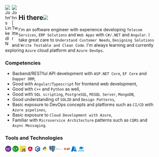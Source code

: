<a href="https://www.linkedin.com/in/devjonie/">
  <img align="left" alt="John's LinkedIN" width="22px" src="https://raw.githubusercontent.com/peterthehan/peterthehan/master/assets/linkedin.svg" />
</a>
<a href="https://twitter.com/devjonie">
  <img align="left" alt="John | Twitter" width="22px" src="https://raw.githubusercontent.com/peterthehan/peterthehan/master/assets/twitter.svg" />
</a>

## Hi there<img src="https://media.giphy.com/media/hvRJCLFzcasrR4ia7z/giphy.gif" width="25px">
I'm an software engineer with experience developing `Telecom Services`, `ERP Solutions` and `Web Apps` with `C#/.NET` and `Angular`.
I take great care to `Understand Customer Needs`, `Designing Solutions` and `Write Testable and Clean Code`.
I'm always learning and currently exploring `Azure` cloud platform and `Azure DevOps`.

### Competencies
- Backend/RESTful API development with `ASP.NET Core`, `EF Core` and `Dapper ORM`,
- Good with `Angular/Typescript` for frontend web development,
- Good with `C++` and `Python` as well,
- Good with `SQL scripting`, `PostgreSQL`, `MSSQL Server`, `MongoDB`,
- Good understanding of `SOLID` and `Design Patterns`,
- Basic exposure to DevOps concepts and platforms such as `CI/CD` with `Azure pipelines`,
- Basic exposure to `Cloud Development with Azure`,
- Familiar with `Microservice Architecture` patterns such as `CQRS` and `Async Messaging`.

### Tools and Technologies
<code><img height="20" src="https://raw.githubusercontent.com/github/explore/80688e429a7d4ef2fca1e82350fe8e3517d3494d/topics/dotnet/dotnet.png"></code>
<code><img height="20" src="https://raw.githubusercontent.com/github/explore/80688e429a7d4ef2fca1e82350fe8e3517d3494d/topics/csharp/csharp.png"></code>
<code><img height="20" src="https://raw.githubusercontent.com/github/explore/80688e429a7d4ef2fca1e82350fe8e3517d3494d/topics/javascript/javascript.png"></code>
<code><img height="20" src="https://raw.githubusercontent.com/github/explore/80688e429a7d4ef2fca1e82350fe8e3517d3494d/topics/angular/angular.png"></code>
<code><img height="20" src="https://raw.githubusercontent.com/github/explore/80688e429a7d4ef2fca1e82350fe8e3517d3494d/topics/cpp/cpp.png"></code>
<code><img height="20" src="https://raw.githubusercontent.com/github/explore/80688e429a7d4ef2fca1e82350fe8e3517d3494d/topics/python/python.png"></code>
<code><img height="20" src="https://raw.githubusercontent.com/github/explore/80688e429a7d4ef2fca1e82350fe8e3517d3494d/topics/postgresql/postgresql.png"></code>
<code><img height="20" src="https://raw.githubusercontent.com/github/explore/80688e429a7d4ef2fca1e82350fe8e3517d3494d/topics/mongodb/mongodb.png"></code>
<code><img height="20" src="https://raw.githubusercontent.com/github/explore/80688e429a7d4ef2fca1e82350fe8e3517d3494d/topics/git/git.png"></code>
<code><img height="20" src="https://raw.githubusercontent.com/github/explore/80688e429a7d4ef2fca1e82350fe8e3517d3494d/topics/azure/azure.png"></code>
<code><img height="20" src="https://raw.githubusercontent.com/github/explore/80688e429a7d4ef2fca1e82350fe8e3517d3494d/topics/docker/docker.png"></code>

<!--
**DevJonie/DevJonie** is a ✨ _special_ ✨ repository because its `README.md` (this file) appears on your GitHub profile.

Here are some ideas to get you started:

- 🔭 I’m currently working on ...
- 🌱 I’m currently learning ...
- 👯 I’m looking to collaborate on ...
- 🤔 I’m looking for help with ...
- 💬 Ask me about ...
- 📫 How to reach me: ...
- 😄 Pronouns: ...
- ⚡ Fun fact: ...
-->
